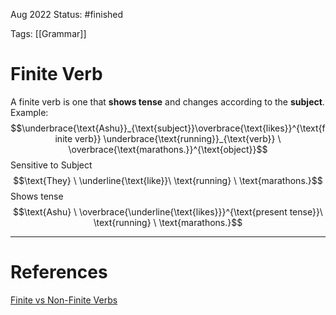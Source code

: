 Aug 2022
Status: #finished 

Tags: [[Grammar]]  

# Finite Verb
A finite verb is one that **shows tense** and changes according to the **subject**.
Example:
$$\underbrace{\text{Ashu}}_{\text{subject}}\overbrace{\text{likes}}^{\text{finite verb}} \underbrace{\text{running}}_{\text{verb}} \ \overbrace{\text{marathons.}}^{\text{object}}$$
Sensitive to Subject
$$\text{They} \ \underline{\text{like}}\ \text{running} \ \text{marathons.}$$
Shows tense
$$\text{Ashu} \ \overbrace{\underline{\text{likes}}}^{\text{present tense}}\ \text{running} \ \text{marathons.}$$

---
# References
[Finite vs Non-Finite Verbs](https://www.youtube.com/watch?v=DOkXWp2Pf-U)
